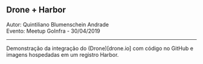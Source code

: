 ## Drone + Harbor

Autor: Quintiliano Blumenschein Andrade  
Evento: Meetup GoInfra - 30/04/2019

---

Demonstração da integração do (Drone)[drone.io] com código no GitHub e imagens hospedadas em um registro Harbor.
